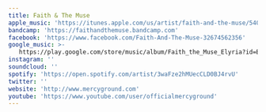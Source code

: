```yaml
---
title: Faith & The Muse
apple_music: 'https://itunes.apple.com/us/artist/faith-and-the-muse/54061123'
bandcamp: 'https://faithandthemuse.bandcamp.com'
facebook: 'https://www.facebook.com/Faith-And-The-Muse-32674562356'
google_music: >-
   https://play.google.com/store/music/album/Faith_the_Muse_Elyria?id=Beogwu4qoxwill2xbbwkzznupny
instagram: ''
soundcloud: ''
spotify: 'https://open.spotify.com/artist/3waFze2hMUecCLD0BJ4rvU'
twitter: ''
website: 'http://www.mercyground.com'
youtube: 'https://www.youtube.com/user/officialmercyground'
---
```

